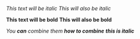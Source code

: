 *This text will be italic*
_This will also be italic_

**This text will be bold**
__This will also be bold__

_You **can** combine them_
**_how to combine_**
___this is italic___
